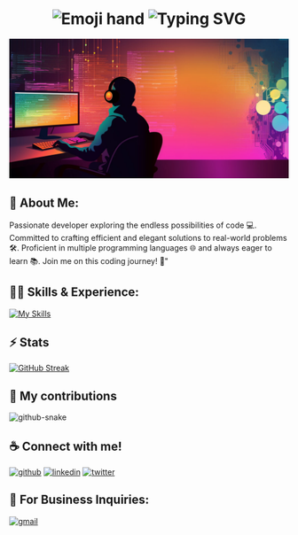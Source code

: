 <h1 align="center"><img align="top" src="https://user-images.githubusercontent.com/18350557/176309783-0785949b-9127-417c-8b55-ab5a4333674e.gif" width="32" height="32" alt="Emoji hand"/>&nbsp;<img src="https://readme-typing-svg.herokuapp.com?font=Fira+Code&weight=600&size=32&pause=1000&width=435&lines=Hi!+I'm+YOHAN+BAECHL%C3%89" alt="Typing SVG" /></h1>

![](https://github.com/Yohan-Baechle/Yohan-Baechle/blob/main/github-banner.jpg?raw=true)

## 🚀 About Me:

Passionate developer exploring the endless possibilities of code 💻. Committed to crafting efficient and elegant solutions to real-world problems 🛠️. Proficient in multiple programming languages 🌐 and always eager to learn 📚. Join me on this coding journey! 🤝"

## 👨‍💻 Skills & Experience:

[![My Skills](https://skillicons.dev/icons?i=vscode,html,css,bootstrap,php,laravel,mysql,js,react,wordpress&perline=5)](https://skillicons.dev)

## ⚡ Stats

[![GitHub Streak](https://streak-stats.demolab.com?user=Yohan-Baechle&theme=transparent)](https://git.io/streak-stats)

## 🐍 My contributions

<picture>
  <source media="(prefers-color-scheme: dark)" srcset="https://github.com/Yohan-Baechle/Yohan-Baechle/blob/output/github-contribution-grid-snake-dark.svg" />
  <source media="(prefers-color-scheme: light)" srcset="https://github.com/Yohan-Baechle/Yohan-Baechle/blob/output/github-contribution-grid-snake.svg" />
  <img alt="github-snake" src="https://github.com/Yohan-Baechle/Yohan-Baechle/blob/output/github-contribution-grid-snake.svg" />
</picture>

## ☕ Connect with me!

[<img src='https://camo.githubusercontent.com/bd2bd127c104ba5c98bb12c70801b075aee1f040009089510f69554300e7ff41/68747470733a2f2f696d672e736869656c64732e696f2f62616467652f4769742d4630353033323f7374796c653d666f722d7468652d6261646765266c6f676f3d676974266c6f676f436f6c6f723d7768697465' alt='github' height='40'>](https://github.com/Yohan-Baechle) [<img src='https://camo.githubusercontent.com/a80d00f23720d0bc9f55481cfcd77ab79e141606829cf16ec43f8cacc7741e46/68747470733a2f2f696d672e736869656c64732e696f2f62616467652f4c696e6b6564496e2d3030373742353f7374796c653d666f722d7468652d6261646765266c6f676f3d6c696e6b6564696e266c6f676f436f6c6f723d7768697465' alt='linkedin' height='40'>](https://www.linkedin.com/in/Yohan-Baechle)
[<img src='https://camo.githubusercontent.com/5d03c86f6a75f7cbe80d135d9162fbf6dc46a31253cf30a8e9bb8279b4d574d3/68747470733a2f2f696d672e736869656c64732e696f2f62616467652f547769747465722d3144413146323f7374796c653d666f722d7468652d6261646765266c6f676f3d74776974746572266c6f676f436f6c6f723d7768697465' alt='twitter' height='40'>](https://twitter.com/Yohan_Baechle)

## 📧 For Business Inquiries:

[<img src='https://camo.githubusercontent.com/21235764ee32f0e4cd4bc8c92a5b52d8d1cfb96217343d1df29c9e5f70c59c57/68747470733a2f2f696d672e736869656c64732e696f2f7374617469632f76313f6d6573736167653d476d61696c266c6f676f3d676d61696c266c6162656c3d26636f6c6f723d443134383336266c6f676f436f6c6f723d7768697465266c6162656c436f6c6f723d267374796c653d666f722d7468652d6261646765' alt='gmail' height='40'>](hmailto:baechle.yohan@gmail.com)
